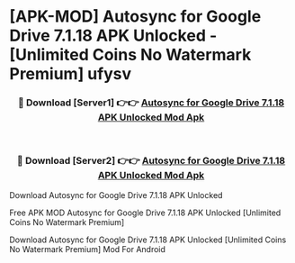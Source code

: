 # [APK-MOD] Autosync for Google Drive 7.1.18 APK Unlocked - [Unlimited Coins No Watermark Premium] ufysv



<div align="center">
<h3>🔴 Download [Server1] 👉👉 <a href="https://momento.my/?title=Autosync_for_Google_Drive_7.1.18_APK_Unlocked">Autosync for Google Drive 7.1.18 APK Unlocked Mod Apk</a></h3><br>

<h3>🔴 Download [Server2] 👉👉 <a href="https://momento.my/?title=Autosync_for_Google_Drive_7.1.18_APK_Unlocked">Autosync for Google Drive 7.1.18 APK Unlocked Mod Apk</a></h3>
</div>



Download Autosync for Google Drive 7.1.18 APK Unlocked 

Free APK MOD Autosync for Google Drive 7.1.18 APK Unlocked [Unlimited Coins No Watermark Premium]

Download Autosync for Google Drive 7.1.18 APK Unlocked [Unlimited Coins No Watermark Premium] Mod For Android

